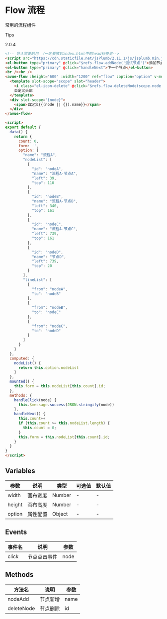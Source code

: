 Flow 流程
=======

常用的流程组件

Tips

2.0.4

```html
<!-- 导入需要的包 （一定要放到index.html中的head标签里-->
<script src="https://cdn.staticfile.net/jsPlumb/2.11.1/js/jsplumb.min.js"></script>
<el-button type="primary" @click="$refs.flow.addNode('测试节点')">添加节点</el-button>
<el-button type="primary" @click="handleNext">下一个节点</el-button>
<br /><br />
<avue-flow :height="600" :width="1200" ref="flow" :option="option" v-model="form">
  <template slot-scope="scope" slot="header">
    <i class="el-icon-delete" @click="$refs.flow.deleteNode(scope.node.id)"></i>
    自定义头部
  </template>
  <div slot-scope="{node}">
    <span>自定义{{(node || {}).name}}</span>
  </div>
</avue-flow>

<script>
export default {
  data() {
    return {
      count: 0,
      form: '',
      option: {
        "name": "流程A",
        "nodeList": [
          {
            "id": "nodeA",
            "name": "流程A-节点A",
            "left": 39,
            "top": 110
          },
          {
            "id": "nodeB",
            "name": "流程A-节点B",
            "left": 340,
            "top": 161
          },
          {
            "id": "nodeC",
            "name": "流程A-节点C",
            "left": 739,
            "top": 161
          },
          {
            "id": "nodeD",
            "name": "节点D",
            "left": 739,
            "top": 20
          }
        ],
        "lineList": [
          {
            "from": "nodeA",
            "to": "nodeB"
          },
          {
            "from": "nodeB",
            "to": "nodeC"
          },
          {
            "from": "nodeC",
            "to": "nodeD"
          }
        ]
      }
    }
  },
  computed: {
    nodeList() {
      return this.option.nodeList
    }
  },
  mounted() {
    this.form = this.nodeList[this.count].id;
  },
  methods: {
    handleClick(node) {
      this.$message.success(JSON.stringify(node))
    },
    handleNext() {
      this.count++
      if (this.count >= this.nodeList.length) {
        this.count = 0;
      }
      this.form = this.nodeList[this.count].id;
    }
  }
}
</script>
```

Variables
---------

| 参数   | 说明       | 类型   | 可选值 | 默认值 |
| ------ | ---------- | ------ | ------ | ------ |
| width  | 画布宽度   | Number | -      | -      |
| height | 画布高度   | Number | -      | -      |
| option | 属性配置   | Object | -      | -      |

Events
------

| 事件名 | 说明       | 参数  |
| ------ | ---------- | ----- |
| click  | 节点点击事件 | node  |

Methods
-------

| 方法名     | 说明    | 参数 |
| ---------- | ------- | ---- |
| nodeAdd    | 节点新增 | name |
| deleteNode | 节点删除 | id   |